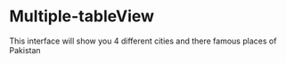 # Multiple-tableView
This interface will show you 4 different cities and there famous places of Pakistan
